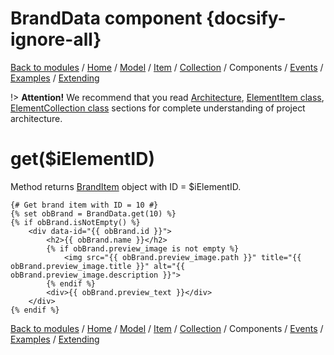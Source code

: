 # BrandData component {docsify-ignore-all}

[Back to modules](modules/home.md)
/ [Home](modules/brand/home.md)
/ [Model](modules/brand/model/model.md)
/ [Item](modules/brand/item/item.md)
/ [Collection](modules/brand/collection/collection.md)
/ Components
/ [Events](modules/brand/event/event.md)
/ [Examples](modules/brand/examples/examples.md)
/ [Extending](modules/brand/extending/extending.md)

!> **Attention!**  We recommend that you read [Architecture](home.md#architecture), [ElementItem class](item-class/item-class.md),
[ElementCollection class](collection-class/collection-class.md) sections for complete understanding of  project architecture.

# get($iElementID)

Method returns [BrandItem](modules/brand/item/item.md#branditem) object with ID = $iElementID.
```twig
{# Get brand item with ID = 10 #}
{% set obBrand = BrandData.get(10) %}
{% if obBrand.isNotEmpty() %}
    <div data-id="{{ obBrand.id }}">
        <h2>{{ obBrand.name }}</h2>
        {% if obBrand.preview_image is not empty %}
            <img src="{{ obBrand.preview_image.path }}" title="{{ obBrand.preview_image.title }}" alt="{{ obBrand.preview_image.description }}">
        {% endif %}
        <div>{{ obBrand.preview_text }}</div>
    </div>
{% endif %}
```

[Back to modules](modules/home.md)
/ [Home](modules/brand/home.md)
/ [Model](modules/brand/model/model.md)
/ [Item](modules/brand/item/item.md)
/ [Collection](modules/brand/collection/collection.md)
/ Components
/ [Events](modules/brand/event/event.md)
/ [Examples](modules/brand/examples/examples.md)
/ [Extending](modules/brand/extending/extending.md)